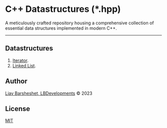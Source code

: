 # C++ Datastructures (*.hpp)

A meticulously crafted repository housing a comprehensive collection of essential data structures implemented in modern
C++.

---

## Datastructures

1. [Iterator](../readme/iterator.md).
2. [Linked List](./readme/linked-list.md).

## Author

[Liav Barsheshet, LBDevelopments](https://github.com/liavbarsheshet) © 2023

## License

[MIT](../LICENSE)
